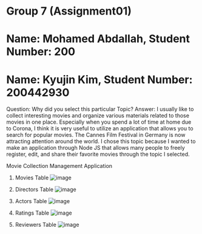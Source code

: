 # Group 7 (Assignment01)
# Name: Mohamed Abdallah, Student Number: 200 
# Name: Kyujin Kim, Student Number: 200442930

Question: Why did you select this particular Topic?
Answer: 
I usually like to collect interesting movies and organize various materials related to those movies in one place.
Especially when you spend a lot of time at home due to Corona,
I think it is very useful to utilize an application that allows you to search for popular movies.
The Cannes Film Festival in Germany is now attracting attention around the world.
I chose this topic because I wanted to make an application through Node JS 
that allows many people to freely register, edit, and share their favorite movies through the topic I selected.

Movie Collection Management Application
1) Movies Table
![image](https://user-images.githubusercontent.com/104597854/170847020-40448f4c-6e67-4f8d-940b-381f9c763dc8.png)


2) Directors Table
![image](https://user-images.githubusercontent.com/104597854/170847028-b509de96-c115-41a0-b47c-414ad4044ea9.png)


3) Actors Table
![image](https://user-images.githubusercontent.com/104597854/170847040-47e1aaf1-b94e-4f37-b293-8a7fc5312cdb.png)


4) Ratings Table
![image](https://user-images.githubusercontent.com/104597854/170847049-97388100-a271-4f47-9fc5-518ff430d1f6.png)


5) Reviewers Table
![image](https://user-images.githubusercontent.com/104597854/170847065-7332d2ec-d001-447e-b5e5-b64b6ff79bca.png)

